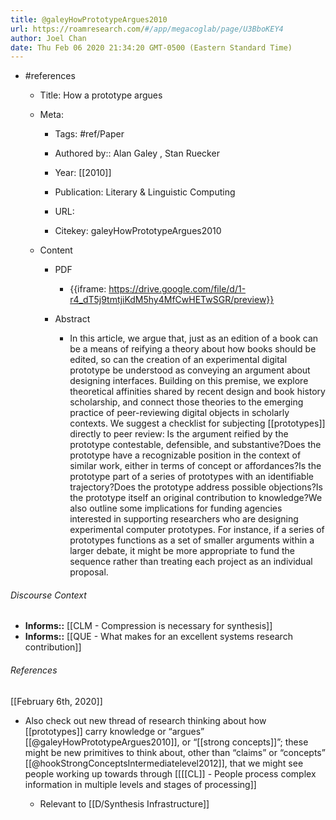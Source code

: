 ```yaml
---
title: @galeyHowPrototypeArgues2010
url: https://roamresearch.com/#/app/megacoglab/page/U3BboKEY4
author: Joel Chan
date: Thu Feb 06 2020 21:34:20 GMT-0500 (Eastern Standard Time)
---
```


- #references

    - Title: How a prototype argues

    - Meta:

        - Tags: #ref/Paper

        - Authored by::  Alan Galey ,  Stan Ruecker

        - Year: [[2010]]

        - Publication: Literary \& Linguistic Computing

        - URL:

        - Citekey: galeyHowPrototypeArgues2010

    - Content

        - PDF

            - {{iframe: https://drive.google.com/file/d/1-r4_dT5j9tmtjiKdM5hy4MfCwHETwSGR/preview}}

        - Abstract

            - In this article, we argue that, just as an edition of a book can be a means of reifying a theory about how books should be edited, so can the creation of an experimental digital prototype be understood as conveying an argument about designing interfaces. Building on this premise, we explore theoretical affinities shared by recent design and book history scholarship, and connect those theories to the emerging practice of peer-reviewing digital objects in scholarly contexts. We suggest a checklist for subjecting [[prototypes]] directly to peer review: Is the argument reified by the prototype contestable, defensible, and substantive?Does the prototype have a recognizable position in the context of similar work, either in terms of concept or affordances?Is the prototype part of a series of prototypes with an identifiable trajectory?Does the prototype address possible objections?Is the prototype itself an original contribution to knowledge?We also outline some implications for funding agencies interested in supporting researchers who are designing experimental computer prototypes. For instance, if a series of prototypes functions as a set of smaller arguments within a larger debate, it might be more appropriate to fund the sequence rather than treating each project as an individual proposal.

###### Discourse Context

- **Informs::** [[CLM - Compression is necessary for synthesis]]
- **Informs::** [[QUE - What makes for an excellent systems research contribution]]

###### References

[[February 6th, 2020]]

- Also check out new thread of research thinking about how [[prototypes]] carry knowledge or “argues” [[@galeyHowPrototypeArgues2010]], or “[[strong concepts]]”; these might be new primitives to think about, other than “claims” or “concepts” [[@hookStrongConceptsIntermediatelevel2012]], that we might see people working up towards through [[[[CL]] - People process complex information in multiple levels and stages of processing]]

    - Relevant to [[D/Synthesis Infrastructure]]
